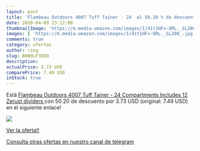 ```yaml
---
layout: post
title: 'Flambeau Outdoors 4007 Tuff Tainer - 24  al 50.20 % de descuento'
date: 2020-04-09 23:12:08
thumbnailImage: 'https://m.media-amazon.com/images/I/41t1HFv-ORL._SL200_.jpg'
images: [ 'https://m.media-amazon.com/images/I/41t1HFv-ORL._SL200_.jpg' ]
comments: true
category: ofertas
author: ring
slug: B000LF3E8O
description:
actualPrice: 3.73 USD
comparePrice: 7.49 USD
inStock: true
---
```


Está [Flambeau Outdoors 4007 Tuff Tainer - 24 Compartments  Includes  12  Zerust dividers ](https://www.amazon.com/dp/B000LF3E8O/?tag=redken08-20) con 50.20 de descuento por 3.73 USD (original: 7.49 USD) en el siguiente enlace!

[![](https://m.media-amazon.com/images/I/41t1HFv-ORL._SL200_.jpg)](https://www.amazon.com/dp/B000LF3E8O/?tag=redken08-20)

[Ver la oferta!!](https://www.amazon.com/dp/B000LF3E8O/?tag=redken08-20)

[Consulta otras ofertas en nuestro canal de telegram](https://t.me/s/ofertas25)
